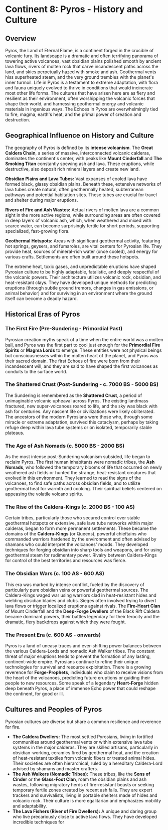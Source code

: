 # Continent 8: Pyros - History and Culture

## Overview

Pyros, the Land of Eternal Flame, is a continent forged in the crucible of volcanic fury. Its landscape is a dramatic and often terrifying panorama of towering active volcanoes, vast obsidian plains polished smooth by ancient lava flows, rivers of molten rock that carve incandescent paths across the land, and skies perpetually hazed with smoke and ash. Geothermal vents hiss superheated steam, and the very ground trembles with the planet's inner turmoil. Life in Pyros is a testament to extreme adaptation, with flora and fauna uniquely evolved to thrive in conditions that would incinerate most other life forms. The cultures that have arisen here are as fiery and resilient as their environment, often worshipping the volcanic forces that shape their world, and harnessing geothermal energy and volcanic materials in ingenious ways. The Echoes in Pyros are overwhelmingly tied to fire, magma, earth's heat, and the primal power of creation and destruction.

## Geographical Influence on History and Culture

The geography of Pyros is defined by its **intense volcanism**. The **Great Caldera Chain**, a series of massive, interconnected volcanic calderas, dominates the continent's center, with peaks like **Mount Cinderfall** and **The Smoking Titan** constantly spewing ash and lava. These eruptions, while destructive, also deposit rich mineral layers and create new land.

**Obsidian Plains and Lava Tubes:** Vast expanses of cooled lava have formed black, glassy obsidian plains. Beneath these, extensive networks of lava tubes create natural, often geothermally heated, subterranean pathways and potential habitation sites. These tubes are crucial for travel and shelter during major eruptions.

**Rivers of Fire and Ash Wastes:** Actual rivers of molten lava are a common sight in the more active regions, while surrounding areas are often covered in deep layers of volcanic ash, which, when weathered and mixed with scarce water, can become surprisingly fertile for short periods, supporting specialized, fast-growing flora.

**Geothermal Hotspots:** Areas with significant geothermal activity, featuring hot springs, geysers, and fumaroles, are vital centers for Pyrosian life. They provide heat, sources of mineral-rich water (once cooled), and energy for various crafts. Settlements are often built around these hotspots.

The extreme heat, toxic gases, and unpredictable eruptions have shaped Pyrosian culture to be highly adaptable, fatalistic, and deeply respectful of the volcanic powers. Their architecture utilizes volcanic rock, obsidian, and heat-resistant clays. They have developed unique methods for predicting eruptions (through subtle ground tremors, changes in gas emissions, or animal behavior) and for surviving in an environment where the ground itself can become a deadly hazard.

## Historical Eras of Pyros

### The First Fire (Pre-Sundering - Primordial Past)
Pyrosian creation myths speak of a time when the entire world was a molten ball, and Pyros was the first part to cool just enough for the **Primordial Fire Spirits** or **Magma Lords** to emerge. These entities were not physical beings but consciousnesses within the molten heart of the planet, and Pyros was their sacred domain. The first Echoes of fire were born from their incandescent will, and they are said to have shaped the first volcanoes as conduits to the surface world.

### The Shattered Crust (Post-Sundering - c. 7000 BS - 5000 BS)
The Sundering is remembered as the **Shattered Crust**, a period of unimaginable volcanic upheaval across Pyros. The existing landmass fractured, new super-volcanoes roared to life, and the sky was black with ash for centuries. Any nascent life or civilizations were likely obliterated. The ancestors of the modern Pyrosians were those who, through some miracle or extreme adaptation, survived this cataclysm, perhaps by taking refuge deep within lava tube systems or on isolated, temporarily stable plateaus.

### The Age of Ash Nomads (c. 5000 BS - 2000 BS)
As the most intense post-Sundering volcanism subsided, life began to reclaim Pyros. The first human inhabitants were nomadic tribes, the **Ash Nomads**, who followed the temporary blooms of life that occurred on newly weathered ash fields or hunted the strange, heat-resistant creatures that evolved in this environment. They learned to read the signs of the volcanoes, to find safe paths across obsidian fields, and to utilize geothermal heat for warmth and cooking. Their spiritual beliefs centered on appeasing the volatile volcano spirits.

### The Rise of the Caldera-Kings (c. 2000 BS - 100 AS)
Certain tribes, particularly those who secured control over stable geothermal hotspots or extensive, safe lava tube networks within major calderas, began to form more permanent settlements. These became the domains of the **Caldera-Kings** (or Queens), powerful chieftains who commanded warriors hardened by the environment and often advised by shamans who could interpret the volcanoes' moods. They developed techniques for forging obsidian into sharp tools and weapons, and for using geothermal steam for rudimentary power. Rivalry between Caldera-Kings for control of the best territories and resources was fierce.

### The Obsidian Wars (c. 100 AS - 600 AS)
This era was marked by intense conflict, fueled by the discovery of particularly pure obsidian veins or powerful geothermal sources. The Caldera-Kings waged war using warriors clad in heat-resistant hides and wielding obsidian blades and clubs. Sieges often involved trying to divert lava flows or trigger localized eruptions against rivals. The **Fire-Heart Clan** of Mount Cinderfall and the **Deep-Forge Dwellers** of the Black Rift Caldera became dominant powers, their battles legendary for their ferocity and the dramatic, fiery backdrops against which they were fought.

### The Present Era (c. 600 AS - onwards)
Pyros is a land of uneasy truces and ever-shifting power balances between the various Caldera-Lords and nomadic Ash Walker tribes. The constant threat of major eruptions tends to prevent the formation of any lasting, continent-wide empire. Pyrosians continue to refine their unique technologies for survival and resource exploitation. There is a growing reverence for **Forge-Prophets**, individuals who claim to receive visions from the heart of the volcanoes, predicting future eruptions or guiding their people to new resources. Some speak of a legendary **Heart-Forge** hidden deep beneath Pyros, a place of immense Echo power that could reshape the continent, for good or ill.

## Cultures and Peoples of Pyros

Pyrosian cultures are diverse but share a common resilience and reverence for fire.

*   **The Caldera Dwellers:** The most settled Pyrosians, living in fortified communities around geothermal vents or within extensive lava tube systems in the major calderas. They are skilled artisans, particularly in obsidian-working, ceramics fired by geothermal heat, and the creation of heat-resistant textiles from volcanic fibers or treated animal hides. Their societies are often hierarchical, ruled by a hereditary Caldera-Lord advised by shamans and master crafters.
*   **The Ash Walkers (Nomadic Tribes):** These tribes, like the **Sons of Cinder** or the **Glass-Foot Clan**, roam the obsidian plains and ash wastes, following migratory herds of fire-resistant beasts or seeking temporary fertile zones created by recent ash falls. They are expert trackers and survivalists, living in portable shelters made of hides and volcanic rock. Their culture is more egalitarian and emphasizes mobility and adaptability.
*   **The Lava Fishers (River of Fire Dwellers):** A unique and daring group who live precariously close to active lava flows. They have developed incredible techniques for 
